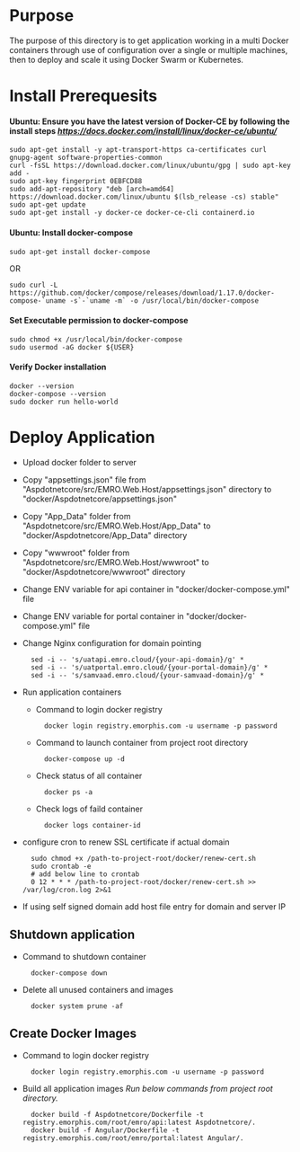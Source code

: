
# Purpose
The purpose of this directory is to get application working in a multi Docker containers through use of configuration over a single or multiple machines, then to deploy and scale it using Docker Swarm or Kubernetes.

# Install Prerequesits
#### Ubuntu: Ensure you have the latest version of Docker-CE by following the install steps *https://docs.docker.com/install/linux/docker-ce/ubuntu/*

    sudo apt-get install -y apt-transport-https ca-certificates curl gnupg-agent software-properties-common
    curl -fsSL https://download.docker.com/linux/ubuntu/gpg | sudo apt-key add -
    sudo apt-key fingerprint 0EBFCD88
    sudo add-apt-repository "deb [arch=amd64] https://download.docker.com/linux/ubuntu $(lsb_release -cs) stable"
    sudo apt-get update
    sudo apt-get install -y docker-ce docker-ce-cli containerd.io

#### Ubuntu: Install docker-compose
    sudo apt-get install docker-compose
OR

    sudo curl -L https://github.com/docker/compose/releases/download/1.17.0/docker-compose-`uname -s`-`uname -m` -o /usr/local/bin/docker-compose

#### Set Executable permission to docker-compose
    sudo chmod +x /usr/local/bin/docker-compose
    sudo usermod -aG docker ${USER}

#### Verify Docker installation
    docker --version
    docker-compose --version
    sudo docker run hello-world

# Deploy Application 

* Upload docker folder to server 
* Copy "appsettings.json" file from "Aspdotnetcore/src/EMRO.Web.Host/appsettings.json" directory to "docker/Aspdotnetcore/appsettings.json" 
* Copy "App_Data" folder from "Aspdotnetcore/src/EMRO.Web.Host/App_Data" to "docker/Aspdotnetcore/App_Data" directory 
* Copy "wwwroot" folder from "Aspdotnetcore/src/EMRO.Web.Host/wwwroot" to "docker/Aspdotnetcore/wwwroot" directory 
* Change ENV variable for api container in "docker/docker-compose.yml" file


* Change ENV variable for portal container in "docker/docker-compose.yml" file


* Change Nginx configuration for domain pointing

        sed -i -- 's/uatapi.emro.cloud/{your-api-domain}/g' *
        sed -i -- 's/uatportal.emro.cloud/{your-portal-domain}/g' *
        sed -i -- 's/samvaad.emro.cloud/{your-samvaad-domain}/g' *

* Run application containers

    * Command to login docker registry

            docker login registry.emorphis.com -u username -p password

    * Command to launch container from project root directory

            docker-compose up -d

    * Check status of all container

            docker ps -a

    * Check logs of faild container

            docker logs container-id

* configure cron to renew SSL certificate if actual domain

        sudo chmod +x /path-to-project-root/docker/renew-cert.sh
        sudo crontab -e
        # add below line to crontab
        0 12 * * * /path-to-project-root/docker/renew-cert.sh >> /var/log/cron.log 2>&1

* If using self signed domain add host file entry for domain and server IP

## Shutdown application

* Command to shutdown container

        docker-compose down

* Delete all unused containers and images

        docker system prune -af

## Create Docker Images

* Command to login docker registry

        docker login registry.emorphis.com -u username -p password

* Build all application images *Run below commands from project root directory.*

        docker build -f Aspdotnetcore/Dockerfile -t registry.emorphis.com/root/emro/api:latest Aspdotnetcore/.
        docker build -f Angular/Dockerfile -t registry.emorphis.com/root/emro/portal:latest Angular/.
